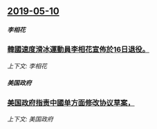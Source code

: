 ## [2019-05-10](/news/2019/05/10/index.md)

##### 李相花
### [韓國速度滑冰運動員李相花宣佈於16日退役。](/news/2019/05/10/韓國速度滑冰運動員李相花宣佈於16日退役.md)
_上下文: 李相花_

##### 美国政府
### [美国政府指责中國单方面修改协议草案， ](/news/2019/05/10/美国政府指责中國单方面修改协议草案.md)
_上下文: 美国政府_

